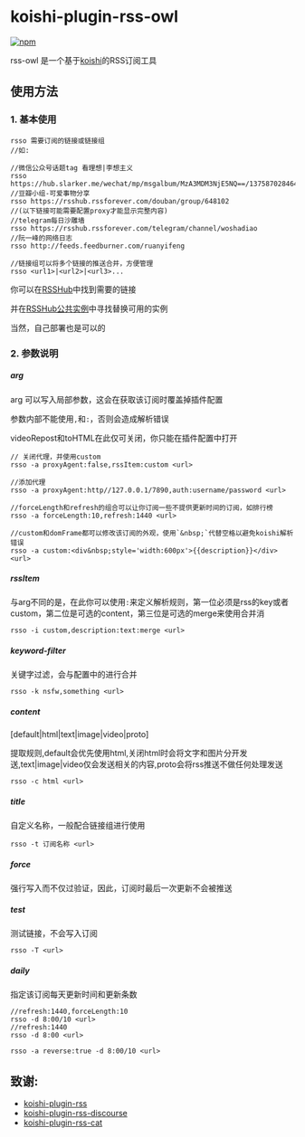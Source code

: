 # koishi-plugin-rss-owl

[![npm](https://img.shields.io/npm/v/koishi-plugin-rss-owl?style=flat-square)](https://www.npmjs.com/package/koishi-plugin-rss-owl)

rss-owl 是一个基于[koishi](https://koishi.chat/manual/starter/)的RSS订阅工具

## 使用方法

### 1. 基本使用
```
rsso 需要订阅的链接或链接组
//如:

//微信公众号话题tag 看理想|李想主义 
rsso https://hub.slarker.me/wechat/mp/msgalbum/MzA3MDM3NjE5NQ==/1375870284640911361
//豆瓣小组-可爱事物分享
rsso https://rsshub.rssforever.com/douban/group/648102
//(以下链接可能需要配置proxy才能显示完整内容)
//telegram每日沙雕墙
rsso https://rsshub.rssforever.com/telegram/channel/woshadiao
//阮一峰的网络日志
rsso http://feeds.feedburner.com/ruanyifeng

//链接组可以将多个链接的推送合并，方便管理
rsso <url1>|<url2>|<url3>...
```
你可以在[RSSHub](https://docs.rsshub.app/zh/routes/popular)中找到需要的链接

并在[RSSHub公共实例](https://docs.rsshub.app/zh/guide/instances)中寻找替换可用的实例

当然，自己部署也是可以的

### 2. 参数说明

##### arg
arg 可以写入局部参数，这会在获取该订阅时覆盖掉插件配置

参数内部不能使用`,`和`:`，否则会造成解析错误

videoRepost和toHTML在此仅可关闭，你只能在插件配置中打开

```
// 关闭代理，并使用custom
rsso -a proxyAgent:false,rssItem:custom <url>

//添加代理
rsso -a proxyAgent:http//127.0.0.1/7890,auth:username/password <url>

//forceLength和refresh的组合可以让你订阅一些不提供更新时间的订阅，如排行榜
rsso -a forceLength:10,refresh:1440 <url>

//custom和domFrame都可以修改该订阅的外观，使用`&nbsp;`代替空格以避免koishi解析错误
rsso -a custom:<div&nbsp;style='width:600px'>{{description}}</div> <url>
```

##### rssItem
与arg不同的是，在此你可以使用`:`来定义解析规则，第一位必须是rss的key或者custom，第二位是可选的content，第三位是可选的merge来使用合并消
```
rsso -i custom,description:text:merge <url>
```

##### keyword-filter
关键字过滤，会与配置中的进行合并
```
rsso -k nsfw,something <url>
```

##### content
[default|html|text|image|video|proto]

提取规则,default会优先使用html,关闭html时会将文字和图片分开发送,text|image|video仅会发送相关的内容,proto会将rss推送不做任何处理发送
```
rsso -c html <url>
```

##### title
自定义名称，一般配合链接组进行使用
```
rsso -t 订阅名称 <url>
```

##### force
强行写入而不仅过验证，因此，订阅时最后一次更新不会被推送

##### test
测试链接，不会写入订阅

```
rsso -T <url>
```

##### daily
指定该订阅每天更新时间和更新条数

```
//refresh:1440,forceLength:10
rsso -d 8:00/10 <url>
//refresh:1440
rsso -d 8:00 <url>

rsso -a reverse:true -d 8:00/10 <url>

```

## 致谢:

- [koishi-plugin-rss](https://github.com/koishijs/koishi-plugin-rss)
- [koishi-plugin-rss-discourse](https://github.com/MirrorCY/koishi-plugin-rss)
- [koishi-plugin-rss-cat](https://github.com/jexjws/koishi-plugin-rss-cat)